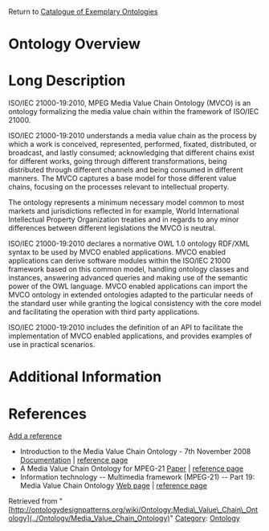 Return to [Catalogue of Exemplary Ontologies](../Ontology/Main "Ontology:Main")



#  Ontology Overview


#  Long Description


ISO/IEC 21000-19:2010, MPEG Media Value Chain Ontology (MVCO) is an ontology formalizing the media value chain within the framework of ISO/IEC 21000.


ISO/IEC 21000-19:2010 understands a media value chain as the process by which a work is conceived, represented, performed, fixated, distributed, or broadcast, and lastly consumed; acknowledging that different chains exist for different works, going through different transformations, being distributed through different channels and being consumed in different manners. The MVCO captures a base model for those different value chains, focusing on the processes relevant to intellectual property. 


The ontology represents a minimum necessary model common to most markets and jurisdictions reflected in for example, World International Intellectual Property Organization treaties and in regards to any minor differences between different legislations the MVCO is neutral.


ISO/IEC 21000-19:2010 declares a normative OWL 1.0 ontology RDF/XML syntax to be used by MVCO enabled applications. MVCO enabled applications can derive software modules within the ISO/IEC 21000 framework based on this common model, handling ontology classes and instances, answering advanced queries and making use of the semantic power of the OWL language. MVCO enabled applications can import the MVCO ontology in extended ontologies adapted to the particular needs of the standard user while granting the logical consistency with the core model and facilitating the operation with third party applications.


ISO/IEC 21000-19:2010 includes the definition of an API to facilitate the implementation of MVCO enabled applications, and provides examples of use in practical scenarios.



#  Additional Information


  



  




#  References


[Add a reference](index.php@title=Odp%253AAdd_reference&subject=Ontology%253AMedia+Value+Chain+Ontology.html "http://ontologydesignpatterns.org/wiki/index.php?title=Odp:Add_reference&subject=Ontology%3AMedia+Value+Chain+Ontology")



* Introduction to the Media Value Chain Ontology - 7th November 2008 [Documentation](http://dmag.ac.upc.edu/ontologies/ "http://dmag.ac.upc.edu/ontologies/") | [reference page](../Community/References/Introduction_to_the_MVCO "Community:References/Introduction to the MVCO")
* A Media Value Chain Ontology for MPEG-21 [Paper](http://portal.acm.org/citation.cfm?id=1685140.1685158&coll=portal&dl=ACM "http://portal.acm.org/citation.cfm?id=1685140.1685158&coll=portal&dl=ACM") | [reference page](../Community/References/A_Media_Value_Chain_Ontology_for_MPEG-21 "Community:References/A Media Value Chain Ontology for MPEG-21")
* Information technology -- Multimedia framework (MPEG-21) -- Part 19: Media Value Chain Ontology [Web page](http://www.iso.org/iso/catalogue_detail.htm?csnumber=52887 "http://www.iso.org/iso/catalogue_detail.htm?csnumber=52887") | [reference page](../Community/References/ISO/IEC_FDIS_21000-19 "Community:References/ISO/IEC FDIS 21000-19")




Retrieved from "[http://ontologydesignpatterns.org/wiki/Ontology:Media\_Value\_Chain\_Ontology](../Ontology/Media_Value_Chain_Ontology)"
 [Category](http://ontologydesignpatterns.org/wiki/Special:Categories "Special:Categories"): [Ontology](../Category/Ontology "Category:Ontology")